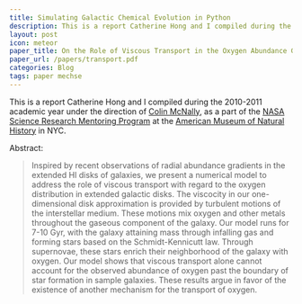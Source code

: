 ```yaml
---
title: Simulating Galactic Chemical Evolution in Python
description: This is a report Catherine Hong and I compiled during the 2010-2011 academic year under the direction of Colin McNally, as a part of the NASA Science Research Mentoring Program at the American Museum of Natural History in NYC.
layout: post
icon: meteor
paper_title: On the Role of Viscous Transport in the Oxygen Abundance Gradient over Extended Galactic Disks
paper_url: /papers/transport.pdf
categories: Blog
tags: paper mechse
---
```


This is a report Catherine Hong and I compiled during the 2010-2011 academic year under the direction of [Colin McNally](http://www.nbi.dk/~cmcnally/), as a part of the [NASA Science Research Mentoring Program](https://informal.jpl.nasa.gov/museum/CP4SMP/nasa-science-research-mentoring-program) at the [American Museum of Natural History](http://www.amnh.org/learn-teach/grades-9-12/science-research-mentoring-program) in NYC.

Abstract: 

> Inspired by recent observations of radial abundance gradients in the extended HI disks of galaxies, we present a numerical model to address the role of viscous transport with regard to the oxygen distribution in extended galactic disks. The viscocity in our one-dimensional disk approximation is provided by turbulent motions of the interstellar medium. These motions mix oxygen and other metals throughout the gaseous component of the galaxy. Our model runs for 7-10 Gyr, with the galaxy attaining mass through infalling gas and forming stars based on the Schmidt-Kennicutt law. Through supernovae, these stars enrich their neighborhood of the galaxy with oxygen. Our model shows that viscous transport alone cannot account for the observed abundance of oxygen past the boundary of star formation in sample galaxies. These results argue in favor of the existence of another mechanism for the transport of oxygen.
